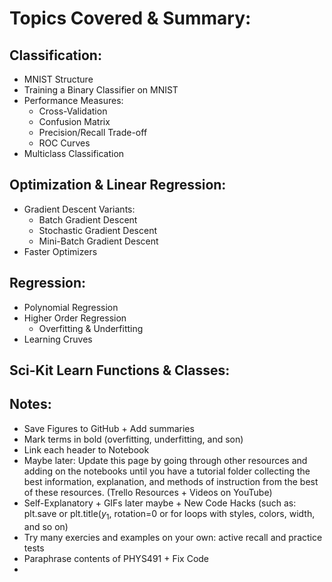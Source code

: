 # Topics Covered & Summary:

## Classification:
 - MNIST Structure
 - Training a Binary Classifier on MNIST
 - Performance Measures:
   - Cross-Validation 
   - Confusion Matrix 
   - Precision/Recall Trade-off
   - ROC Curves
 - Multiclass Classification 
 
## Optimization & Linear Regression:
 - Gradient Descent Variants:
   - Batch Gradient Descent 
   - Stochastic Gradient Descent 
   - Mini-Batch Gradient Descent 
 - Faster Optimizers
 
## Regression: 
 - Polynomial Regression
 - Higher Order Regression 
   - Overfitting & Underfitting 
 - Learning Cruves


## Sci-Kit Learn Functions & Classes:


## Notes:
- Save Figures to GitHub + Add summaries 
- Mark terms in bold (overfitting, underfitting, and son)
- Link each header to Notebook
- Maybe later: Update this page by going through other resources and adding on the notebooks until you have a tutorial folder collecting the best information, explanation, and methods of instruction from the best of these resources. (Trello Resources + Videos on YouTube)
- Self-Explanatory + GIFs later maybe + New Code Hacks (such as: plt.save or plt.title($y_1$, rotation=0 or for loops with styles, colors, width, and so on) 
- Try many exercies and examples on your own: active recall and practice tests
- Paraphrase contents of PHYS491 + Fix Code 
- 
